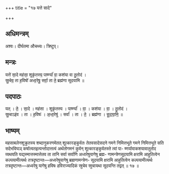 +++
title = "१७ यत्ते सादे"

+++
## अधिमन्त्रम्
अश्वः। दीर्घतमा औचथ्यः। त्रिष्टुप्।

## मन्त्रः
यत्ते॑ सा॒दे मह॑सा॒ शूकृ॑तस्य॒ पार्ष्ण्या॑ वा॒ कश॑या वा तु॒तोद॑ ।  
स्रु॒चेव॒ ता ह॒विषो॑ अध्व॒रेषु॒ सर्वा॒ ता ते॒ ब्रह्म॑णा सूदयामि ॥

## पदपाठः
यत् । ते॒ । सा॒दे । मह॑सा । शूकृ॑तस्य । पार्ष्ण्या॑ । वा॒ । कश॑या । वा॒ । तु॒तोद॑ ।  
स्रु॒चाऽइ॑व । ता । ह॒विषः॑ । अ॒ध्व॒रेषु॑ । सर्वा॑ । ता । ते॒ । ब्रह्म॑णा । सू॒द॒या॒मि॒ ॥

## भाष्यम्
महसाबलेनशूक्रुतस्य शब्दानुकरणमेतत् शूत्कारङ्कुर्वतः तेतवसादेसदने गमने निमित्तभूते गमने निमित्तभूते सति सदेर्भावेघञ् कर्षात्वतइत्यन्तोदात्तत्वं अर्थतोगमनं कुर्वन् शूत्कारङ्कुर्वतस्ते त्वां पा- ष्णर्यावाकशयावातुतोद व्यथयति यद्यस्मात्तस्मात्तेतव ता तानि सर्वा सर्वाणि अध्वरेषुयागेषु ब्रह्म- णामन्त्रेणसूदयामि क्षरामि आहुतित्वेन कल्पयामीत्यर्थः तत्रदृष्टान्तः—अध्वरेषुयागेषु ब्रह्मणामन्त्रेण- सूदयामि क्षरामि आहुतित्वेन कल्पयामीत्यर्थः तत्रदृष्टान्तः—अध्वरेषु यागेषु हविषः हविराज्यादिकं स्रुचेव स्रुचायथा सूदयन्ति तद्वत् ॥ १७ ॥